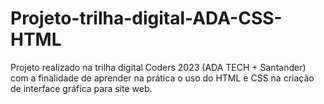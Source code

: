 # Projeto-trilha-digital-ADA-CSS-HTML
Projeto realizado na trilha digital Coders 2023 (ADA TECH + Santander) com a finalidade de aprender na prática o uso do HTML e CSS na criação de interface gráfica para site web.
